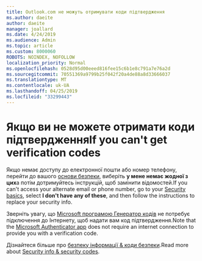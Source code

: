 ```yaml
---
title: Outlook.com не можуть отримувати коди підтвердження
ms.author: daeite
author: daeite
manager: joallard
ms.date: 4/24/2019
ms.audience: Admin
ms.topic: article
ms.custom: 8000060
ROBOTS: NOINDEX, NOFOLLOW
localization_priority: Normal
ms.openlocfilehash: 0528d95d00eeed816fee15c6b1e8c791a7e76a2d
ms.sourcegitcommit: 70551369a9799b25f042f20a4de88a8d33666037
ms.translationtype: MT
ms.contentlocale: uk-UA
ms.lasthandoff: 04/25/2019
ms.locfileid: "33299443"
---
```

# <a name="if-you-cant-get-verification-codes"></a><span data-ttu-id="280d8-102">Якщо ви не можете отримати коди підтвердження</span><span class="sxs-lookup"><span data-stu-id="280d8-102">If you can't get verification codes</span></span>

<span data-ttu-id="280d8-103">Якщо немає доступу до електронної пошти або номер телефону, перейти до вашого [основи безпеки](https://account.microsoft.com/security), виберіть **у мене немає жодної з цих**а потім дотримуйтесь інструкцій, щоб замінити відомостей.</span><span class="sxs-lookup"><span data-stu-id="280d8-103">If you can't access your alternate email or phone number, go to your [Security basics](https://account.microsoft.com/security), select **I don't have any of these**, and then follow the instructions to replace your security info.</span></span>

<span data-ttu-id="280d8-104">Зверніть увагу, що [Microsoft програмою Генератор кодів](https://go.microsoft.com/fwlink/?linkid=2016117) не потребує підключення до Інтернету, щоб надати вам код підтвердження.</span><span class="sxs-lookup"><span data-stu-id="280d8-104">Note that the [Microsoft Authenticator app](https://go.microsoft.com/fwlink/?linkid=2016117) does not require an internet connection to provide you with a verification code.</span></span>

<span data-ttu-id="280d8-105">Дізнайтеся більше про [безпеку інформації & коди безпеки](https://support.microsoft.com/help/12428/).</span><span class="sxs-lookup"><span data-stu-id="280d8-105">Read more about [Security info & security codes](https://support.microsoft.com/help/12428/).</span></span>